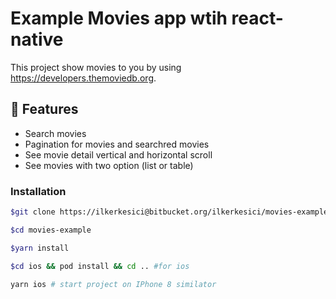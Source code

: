 # Example Movies app wtih react-native
This project show movies to you by using https://developers.themoviedb.org.

## :star2: Features
- Search movies
- Pagination for movies and searchred movies
- See movie detail vertical and horizontal scroll
- See movies with two option (list or table)

### Installation

```sh
$git clone https://ilkerkesici@bitbucket.org/ilkerkesici/movies-example.git

$cd movies-example

$yarn install

$cd ios && pod install && cd .. #for ios

yarn ios # start project on IPhone 8 similator

```